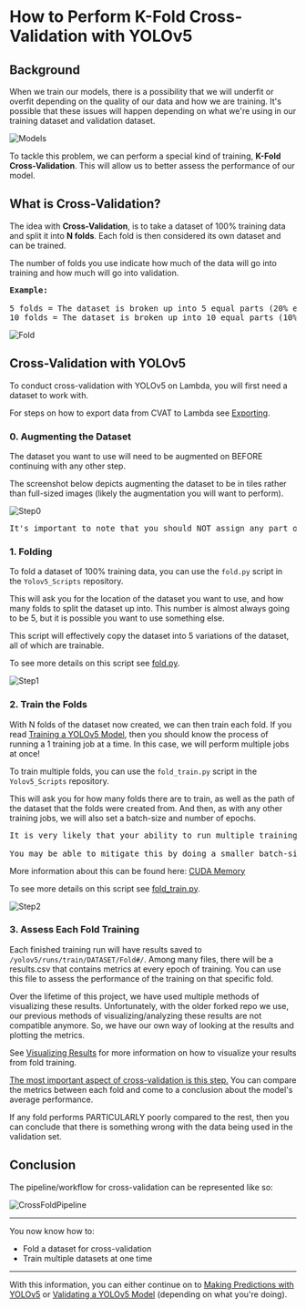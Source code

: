 # How to Perform K-Fold Cross-Validation with YOLOv5

## Background

When we train our models, there is a possibility that we will underfit or overfit depending on the quality of our data and how we are training. It's possible that these issues will happen depending on what we're using in our training dataset and validation dataset. 

![Models](../../images/yolo/crossval/models.png)

To tackle this problem, we can perform a special kind of training, <b>K-Fold Cross-Validation</b>. This will allow us to better assess the performance of our model.

## What is Cross-Validation?

The idea with <b>Cross-Validation</b>, is to take a dataset of 100% training data and split it into <b>N folds</b>. Each fold is then considered its own dataset and can be trained. 

The number of folds you use indicate how much of the data will go into training and how much will go into validation.

<pre>
<b>Example:</b> 

5 folds = The dataset is broken up into 5 equal parts (20% each fold)
10 folds = The dataset is broken up into 10 equal parts (10% each fold)
</pre>

![Fold](../../images/yolo/crossval/fold.png)

## Cross-Validation with YOLOv5

To conduct cross-validation with YOLOv5 on Lambda, you will first need a dataset to work with. 

For steps on how to export data from CVAT to Lambda see [Exporting](../cvat/exporting.md).

### 0. Augmenting the Dataset

The dataset you want to use will need to be augmented on BEFORE continuing with any other step.

The screenshot below depicts augmenting the dataset to be in tiles rather than full-sized images (likely the augmentation you will want to perform).

![Step0](../../images/yolo/crossval/step0.png)

<pre>
It's important to note that you should NOT assign any part of the dataset to valid (or test), as the folding will be handling this step.
</pre>

### 1. Folding

To fold a dataset of 100% training data, you can use the `fold.py` script in the `Yolov5_Scripts` repository.

This will ask you for the location of the dataset you want to use, and how many folds to split the dataset up into. This number is almost always going to be 5, but it is possible you want to use something else. 

This script will effectively copy the dataset into 5 variations of the dataset, all of which are trainable. 

To see more details on this script see [fold.py](../scripts/scripts.md#foldpy).

![Step1](../../images/yolo/crossval/step1.png)

### 2. Train the Folds

With N folds of the dataset now created, we can then train each fold. If you read [Training a YOLOv5 Model](../yolo/training.md), then you should know the process of running a 1 training job at a time. In this case, we will perform multiple jobs at once!

To train multiple folds, you can use the `fold_train.py` script in the `Yolov5_Scripts` repository.

This will ask you for how many folds there are to train, as well as the path of the dataset that the folds were created from. And then, as with any other training jobs, we will also set a batch-size and number of epochs. 

<pre>
It is very likely that your ability to run multiple training jobs will be impacted by other students using the GPUs! Be sure to use the command `nvidia-smi` to see the status of GPUs.

You may be able to mitigate this by doing a smaller batch-size!
</pre>

More information about this can be found here: [CUDA Memory](../yolo/training.md#something-about-cuda-memory)

To see more details on this script see [fold_train.py](../scripts/scripts.md#fold_trainpy).

![Step2](../../images/yolo/crossval/step2.png)

### 3. Assess Each Fold Training

Each finished training run will have results saved to `/yolov5/runs/train/DATASET/Fold#/`. Among many files, there will be a results.csv that contains metrics at every epoch of training. You can use this file to assess the performance of the training on that specific fold.

Over the lifetime of this project, we have used multiple methods of visualizing these results. Unfortunately, with the older forked repo we use, our previous methods of visualizing/analyzing these results are not compatible anymore. So, we have our own way of looking at the results and plotting the metrics.

See [Visualizing Results](../yolo/results.md) for more information on how to visualize your results from fold training.

<u>The most important aspect of cross-validation is this step.</u> You can compare the metrics between each fold and come to a conclusion about the model's average performance. 

If any fold performs PARTICULARLY poorly compared to the rest, then you can conclude that there is something wrong with the data being used in the validation set.

## Conclusion

The pipeline/workflow for cross-validation can be represented like so:

![CrossFoldPipeline](../../images/yolo/crossval/CrossFoldPipeline.png)

---

You now know how to:
<ul>
<li>Fold a dataset for cross-validation
<li>Train multiple datasets at one time
</ul>

---

With this information, you can either continue on to [Making Predictions with YOLOv5](../yolo/predicting.md) or [Validating a YOLOv5 Model](../yolo/validating.md) (depending on what you're doing).
